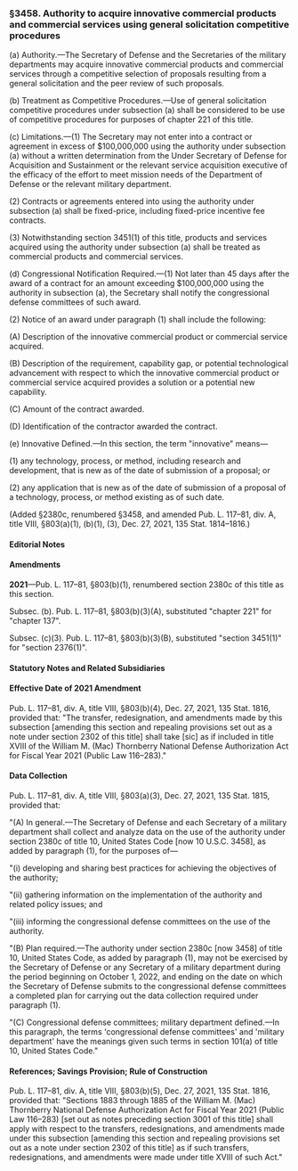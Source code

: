 ### §3458. Authority to acquire innovative commercial products and commercial services using general solicitation competitive procedures ###

(a) Authority.—The Secretary of Defense and the Secretaries of the military departments may acquire innovative commercial products and commercial services through a competitive selection of proposals resulting from a general solicitation and the peer review of such proposals.

(b) Treatment as Competitive Procedures.—Use of general solicitation competitive procedures under subsection (a) shall be considered to be use of competitive procedures for purposes of chapter 221 of this title.

(c) Limitations.—(1) The Secretary may not enter into a contract or agreement in excess of $100,000,000 using the authority under subsection (a) without a written determination from the Under Secretary of Defense for Acquisition and Sustainment or the relevant service acquisition executive of the efficacy of the effort to meet mission needs of the Department of Defense or the relevant military department.

(2) Contracts or agreements entered into using the authority under subsection (a) shall be fixed-price, including fixed-price incentive fee contracts.

(3) Notwithstanding section 3451(1) of this title, products and services acquired using the authority under subsection (a) shall be treated as commercial products and commercial services.

(d) Congressional Notification Required.—(1) Not later than 45 days after the award of a contract for an amount exceeding $100,000,000 using the authority in subsection (a), the Secretary shall notify the congressional defense committees of such award.

(2) Notice of an award under paragraph (1) shall include the following:

(A) Description of the innovative commercial product or commercial service acquired.

(B) Description of the requirement, capability gap, or potential technological advancement with respect to which the innovative commercial product or commercial service acquired provides a solution or a potential new capability.

(C) Amount of the contract awarded.

(D) Identification of the contractor awarded the contract.

(e) Innovative Defined.—In this section, the term "innovative" means—

(1) any technology, process, or method, including research and development, that is new as of the date of submission of a proposal; or

(2) any application that is new as of the date of submission of a proposal of a technology, process, or method existing as of such date.

(Added §2380c, renumbered §3458, and amended Pub. L. 117–81, div. A, title VIII, §803(a)(1), (b)(1), (3), Dec. 27, 2021, 135 Stat. 1814–1816.)

#### **Editorial Notes** ####

#### Amendments ####

**2021**—Pub. L. 117–81, §803(b)(1), renumbered section 2380c of this title as this section.

Subsec. (b). Pub. L. 117–81, §803(b)(3)(A), substituted "chapter 221" for "chapter 137".

Subsec. (c)(3). Pub. L. 117–81, §803(b)(3)(B), substituted "section 3451(1)" for "section 2376(1)".

#### **Statutory Notes and Related Subsidiaries** ####

#### Effective Date of 2021 Amendment ####

Pub. L. 117–81, div. A, title VIII, §803(b)(4), Dec. 27, 2021, 135 Stat. 1816, provided that: "The transfer, redesignation, and amendments made by this subsection [amending this section and repealing provisions set out as a note under section 2302 of this title] shall take [sic] as if included in title XVIII of the William M. (Mac) Thornberry National Defense Authorization Act for Fiscal Year 2021 (Public Law 116–283)."

#### Data Collection ####

Pub. L. 117–81, div. A, title VIII, §803(a)(3), Dec. 27, 2021, 135 Stat. 1815, provided that:

"(A) In general.—The Secretary of Defense and each Secretary of a military department shall collect and analyze data on the use of the authority under section 2380c of title 10, United States Code [now 10 U.S.C. 3458], as added by paragraph (1), for the purposes of—

"(i) developing and sharing best practices for achieving the objectives of the authority;

"(ii) gathering information on the implementation of the authority and related policy issues; and

"(iii) informing the congressional defense committees on the use of the authority.

"(B) Plan required.—The authority under section 2380c [now 3458] of title 10, United States Code, as added by paragraph (1), may not be exercised by the Secretary of Defense or any Secretary of a military department during the period beginning on October 1, 2022, and ending on the date on which the Secretary of Defense submits to the congressional defense committees a completed plan for carrying out the data collection required under paragraph (1).

"(C) Congressional defense committees; military department defined.—In this paragraph, the terms 'congressional defense committees' and 'military department' have the meanings given such terms in section 101(a) of title 10, United States Code."

#### References; Savings Provision; Rule of Construction ####

Pub. L. 117–81, div. A, title VIII, §803(b)(5), Dec. 27, 2021, 135 Stat. 1816, provided that: "Sections 1883 through 1885 of the William M. (Mac) Thornberry National Defense Authorization Act for Fiscal Year 2021 (Public Law 116–283) [set out as notes preceding section 3001 of this title] shall apply with respect to the transfers, redesignations, and amendments made under this subsection [amending this section and repealing provisions set out as a note under section 2302 of this title] as if such transfers, redesignations, and amendments were made under title XVIII of such Act."